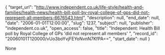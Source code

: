 {
  "target_url": "http://www.independent.co.uk/life-style/health-and-families/health-news/health-bill-poll-by-royal-college-of-gps-did-not-represent-all-members-6676543.html", 
  "description": null, 
  "end_date": null, 
  "date": "2006-01-01T12:00:00", 
  "slug": 1237, 
  "subject": null, 
  "publisher": "independent.co.uk", 
  "open_access": false, 
  "title": "Independent: Health Bill poll by Royal College of GPs 'did not represent all members' ", 
  "record_id": "20060101T120000/vUo3boYvjFEYoNvnN7KfPA==", 
  "start_date": null
}

None
